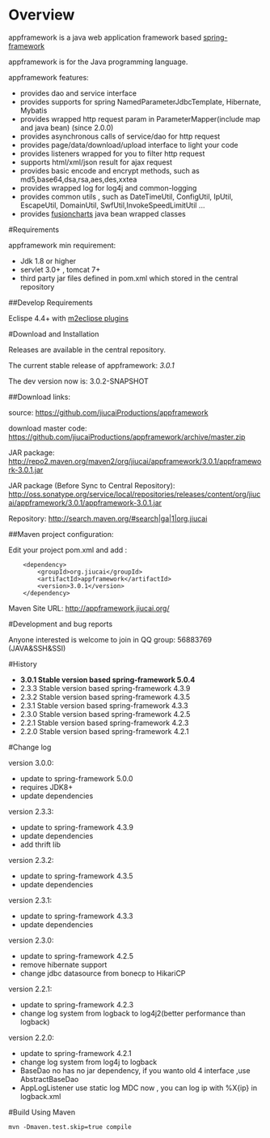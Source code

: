 # Overview

appframework is a java web application framework based [spring-framework](http://www.springsource.org/spring-framework)

appframework is for the Java programming language.

appframework features:

 * provides dao and service interface
 * provides supports for spring NamedParameterJdbcTemplate, Hibernate, Mybatis
 * provides wrapped http request param in ParameterMapper(include map and java bean) (since 2.0.0)
 * provides asynchronous calls of service/dao for http request
 * provides page/data/download/upload interface to light your code
 * provides listeners wrapped for you to filter http request
 * supports html/xml/json result for ajax request
 * provides basic encode and encrypt methods, such as md5,base64,dsa,rsa,aes,des,xxtea
 * provides wrapped log for log4j and common-logging
 * provides common utils , such as DateTimeUtil, ConfigUtil, IpUtil, EscapeUtil, DomainUtil, SwfUtil,InvokeSpeedLimitUtil ...
 * provides [fusioncharts](http://www.fusioncharts.com/) java bean wrapped classes


#Requirements

appframework min requirement:

 * Jdk 1.8 or higher
 * servlet 3.0+ , tomcat 7+
 * third party jar files defined in pom.xml which stored in the central repository

##Develop Requirements

Eclispe 4.4+ with [m2eclipse plugins](http://www.eclipse.org/m2e/download/)

#Download and Installation

Releases are available in the central repository.

The current stable release of appframework: *3.0.1*

The dev version now is: 3.0.2-SNAPSHOT

##Download links:

source: https://github.com/jiucaiProductions/appframework

download master code: https://github.com/jiucaiProductions/appframework/archive/master.zip

JAR package: http://repo2.maven.org/maven2/org/jiucai/appframework/3.0.1/appframework-3.0.1.jar

JAR package (Before Sync to Central Repository):  http://oss.sonatype.org/service/local/repositories/releases/content/org/jiucai/appframework/3.0.1/appframework-3.0.1.jar

Repository: http://search.maven.org/#search|ga|1|org.jiucai


##Maven project configuration:

Edit your project pom.xml and add :

```
    <dependency>
        <groupId>org.jiucai</groupId>
        <artifactId>appframework</artifactId>
        <version>3.0.1</version>
    </dependency>
```

Maven Site URL:  http://appframework.jiucai.org/

#Development and bug reports

Anyone interested is welcome to join in QQ group: 56883769 (JAVA&SSH&SSI)

#History

* **3.0.1 Stable version based spring-framework 5.0.4**
* 2.3.3 Stable version based spring-framework 4.3.9
* 2.3.2 Stable version based spring-framework 4.3.5
* 2.3.1 Stable version based spring-framework 4.3.3
* 2.3.0 Stable version based spring-framework 4.2.5
* 2.2.1 Stable version based spring-framework 4.2.3
* 2.2.0 Stable version based spring-framework 4.2.1


#Change log

version 3.0.0:

- update to spring-framework 5.0.0
- requires JDK8+
- update dependencies

version 2.3.3:

- update to spring-framework 4.3.9
- update dependencies
- add thrift lib

version 2.3.2:

- update to spring-framework 4.3.5
- update dependencies

version 2.3.1:

- update to spring-framework 4.3.3
- update dependencies

version 2.3.0:

- update to spring-framework 4.2.5
- remove hibernate support
- change jdbc datasource from bonecp to HikariCP

version 2.2.1:

- update to spring-framework 4.2.3
- change log system from logback to log4j2(better performance than logback)

version 2.2.0:

- update to spring-framework 4.2.1
- change log system from log4j to logback
- BaseDao no has no jar dependency, if you wanto old 4 interface ,use AbstractBaseDao
- AppLogListener use static log MDC now , you can log ip with %X{ip} in logback.xml


#Build Using Maven
    
    mvn -Dmaven.test.skip=true compile

